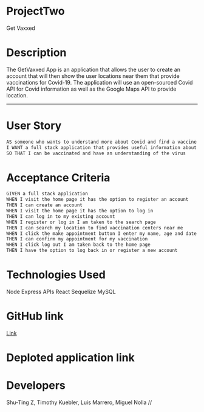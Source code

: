 # ProjectTwo
Get Vaxxed

# Description
The GetVaxxed App is an application that allows the user to create an account that will then show the user locations near them that provide vaccinations for Covid-19. The application will use an open-sourced Covid API for Covid information as well as the Google Maps API to provide location.

--------------

# User Story

```md
AS someone who wants to understand more about Covid and find a vaccine location near me
I WANT a full stack application that provides useful information about the virus as well as providing a location near me that gives vaccinations
SO THAT I can be vaccinated and have an understanding of the virus
```

# Acceptance Criteria

```md
GIVEN a full stack application
WHEN I visit the home page it has the option to register an account
THEN I can create an account 
WHEN I visit the home page it has the option to log in
THEN I can log in to my existing account
WHEN I register or log in I am taken to the search page
THEN I can search my location to find vaccination centers near me
WHEN I click the make appointment button I enter my name, age and date of birth
THEN I can confirm my appointment for my vaccination
WHEN I click log out I am taken back to the home page
THEN I have the option to log back in or register a new account

```

# Technologies Used

Node
Express
APIs
React
Sequelize
MySQL


# GitHub link

[Link]()

# Deploted application link


# Developers

Shu-Ting Z, Timothy Kuebler, Luis Marrero, Miguel Nolla //